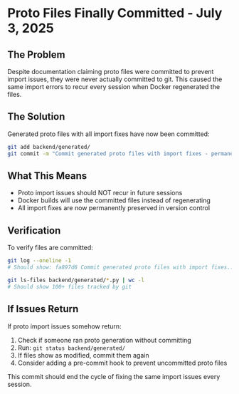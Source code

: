 # Proto Files Finally Committed - July 3, 2025

## The Problem
Despite documentation claiming proto files were committed to prevent import issues, they were never actually committed to git. This caused the same import errors to recur every session when Docker regenerated the files.

## The Solution
Generated proto files with all import fixes have now been committed:
```bash
git add backend/generated/
git commit -m "Commit generated proto files with import fixes - permanent solution to recurring import issues"
```

## What This Means
- Proto import issues should NOT recur in future sessions
- Docker builds will use the committed files instead of regenerating
- All import fixes are now permanently preserved in version control

## Verification
To verify files are committed:
```bash
git log --oneline -1
# Should show: fa897d6 Commit generated proto files with import fixes...

git ls-files backend/generated/*.py | wc -l
# Should show 100+ files tracked by git
```

## If Issues Return
If proto import issues somehow return:
1. Check if someone ran proto generation without committing
2. Run: `git status backend/generated/`
3. If files show as modified, commit them again
4. Consider adding a pre-commit hook to prevent uncommitted proto files

This commit should end the cycle of fixing the same import issues every session.
